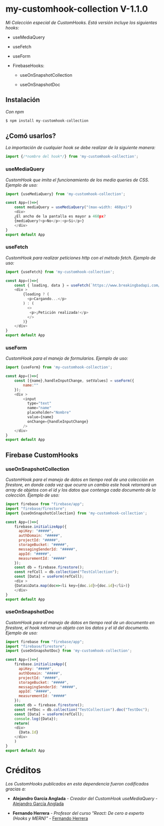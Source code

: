 # my-customhook-collection V-1.1.0

_Mi Colección especial de CustomHooks._
_Está versión incluye los siguientes hooks:_

- useMediaQuery

- useFetch

- useForm

- FirebaseHooks:

  - useOnSnapshotCollection

  - useOnSnapshotDoc

## Instalación

_Con npm_

```js
$ npm install my-customhook-collection
```

## ¿Comó usarlos?

_La importación de cualquier hook se debe realizar de la siguiente manera:_

```js
import {/*nombre del hook*/} from 'my-customhook-collection';
```

### useMediaQuery

_CustomHook que imita el funcionamiento de los media queries de CSS._
_Ejemplo de uso:_


```js
import {useMediaQuery} from 'my-customhook-collection';

const App=()=>{
    const mediaQuery = useMediaQuery("(max-width: 460px)")
    <div>
    ¿El ancho de la pantalla es mayor a 460px?
    {mediaQuery?<p>No</p>:<p>Si</p>}
    </div>
}
export default App
```

### useFetch

_CustomHook para realizar peticiones http con el método fetch._
_Ejemplo de uso:_

```js
import {useFetch} from 'my-customhook-collection';

const App=()=>{
    const { loading, data } = useFetch(`https://www.breakingbadapi.com/api/quotes/1`);
    <div >
        {loading ? (
          <p>Cargando...</p>
        ) : (
          <>
           <p>¡Petición realizada!</p>
          </>
        )}
    </div>
}
export default App
```

### useForm

_CustomHook para el manejo de formularios._
_Ejemplo de uso:_

```js
import {useForm} from 'my-customhook-collection';

const App=()=>{
    const [{name},handleInputChange, setValues] = useForm({
        name:""
    });
    <div >
        <input
          type="text"
          name="name"
          placeholder="Nombre"
          value={name}
          onChange={handleInputChange}
        />
    </div>
}
export default App
```

## Firebase CustomHooks

### useOnSnapshotCollection
_CustomHook para el manejo de datos en tiempo real de una colección en firestore, en donde cada vez que ocurra un cambio este hook retornará un array de objetos con el id y los datos que contenga cada documento de la colección._
_Ejemplo de uso:_

```js
import firebase from "firebase/app";
import "firebase/firestore";
import {useOnSnapshotCollection} from 'my-customhook-collection';

const App=()=>{
    firebase.initializeApp({
      apiKey: "#####",
      authDomain: "#####",
      projectId: "#####",
      storageBucket: "#####",
      messagingSenderId: "#####",
      appId: "#####",
      measurementId: "#####"
    });
    const db = firebase.firestore();
    const refColl = db.collection("TestCollection");
    const [Data] = useForm(refColl);
    <div >
    {Data&&Data.map(doc=><li key={doc.id}>{doc.id}</li>)}
    </div>
}
export default App
```

### useOnSnapshotDoc
_CustomHook para el manejo de datos en tiempo real de un documento en firestore, el hook retorna un objeto con los datos y el id del documento._
_Ejemplo de uso:_

```js
import firebase from "firebase/app";
import "firebase/firestore";
import {useOnSnapshotDoc} from 'my-customhook-collection';

const App=()=>{
    firebase.initializeApp({
      apiKey: "#####",
      authDomain: "#####",
      projectId: "#####",
      storageBucket: "#####",
      messagingSenderId: "#####",
      appId: "#####",
      measurementId: "#####"
    });
    const db = firebase.firestore();
    const refDoc = db.collection("TestCollection").doc("TestDoc");
    const [Data] = useForm(refColl);
    console.log({Data});
    return(
    <div>
      {Data.Id}
    </div>
    )
}
export default App
```

# Créditos

_Los CustomHooks publicados en esta dependencia fueron codificados gracias a:_

- **Alejandro García Anglada** - _Creador del CustomHook useMediaQuery_ - [Alejandro García Anglada](https://www.youtube.com/user/aganglada91)

- **Fernando Herrera** - _Profesor del curso "React: De cero a experto (Hooks y MERN)"_ - [Fernando Herrera](https://www.udemy.com/course/react-cero-experto/#instructor-1)
